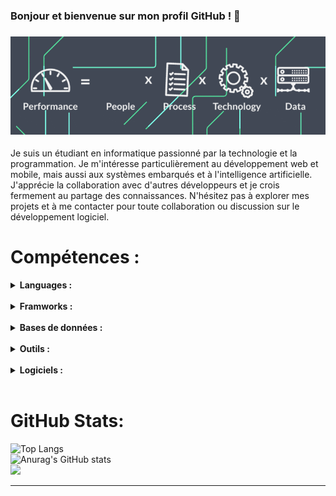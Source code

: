 ### Bonjour et bienvenue sur mon profil GitHub ! 👋
### ![Ismael](https://github.com/IsmaelSacko-py/IsmaelSacko-py/blob/main/banner.gif) 
Je suis un étudiant en informatique passionné par la technologie et la programmation. Je m'intéresse particulièrement au développement web et mobile, mais aussi aux systèmes embarqués et à l'intelligence artificielle. J'apprécie la collaboration avec d'autres développeurs et je crois fermement au partage des connaissances. N'hésitez pas à explorer mes projets et à me contacter pour toute collaboration ou discussion sur le développement logiciel.
# Compétences :
<details>
 <summary><strong>Languages :</strong></summary>
<a href="https://www.python.org" target="_blank"> <img align="left" alt="Python" width="26px" src="https://github.com/IsmaelSacko-py/IsmaelSacko-py/blob/main/C%23%20(CSharp).svg"/> </a>
<a href="https://www.w3.org/html/" target="_blank"><img align="left" alt="HTML5" width="26px" src="https://github.com/IsmaelSacko-py/IsmaelSacko-py/blob/main/C%2B%2B%20(CPlusPlus).svg" /></a>
<a href="https://www.w3schools.com/css/" target="_blank"><img align="left" alt="CSS3" width="26px" src="https://github.com/IsmaelSacko-py/IsmaelSacko-py/blob/main/C.svg" /></a>
<a href="https://www.cprogramming.com/" target="_blank"> <img align="left" alt="C" width="26px" src="https://github.com/IsmaelSacko-py/IsmaelSacko-py/blob/main/Java.svg"/> </a>
<a href="https://www.w3schools.com/cpp/" target="_blank"> <img align="left" alt="C++" width="26px" src="https://github.com/IsmaelSacko-py/IsmaelSacko-py/blob/main/Python.svg"/> </a>
<a href="https://git-scm.com/" target="_blank"> <img align="left" alt="git" width="26px" src="https://github.com/IsmaelSacko-py/IsmaelSacko-py/blob/main/PHP.svg"/> </a>
<a href="https://git-scm.com/" target="_blank"> <img align="left" alt="GitHub" width="26px" src="https://github.com/IsmaelSacko-py/IsmaelSacko-py/blob/main/JavaScript.svg" /> </a>
</details>
<br />


<details>
 <summary><strong>Framworks :</strong></summary>
  <a href="https://www.python.org" target="_blank"> <img align="left" alt="Python" width="26px" src="https://github.com/IsmaelSacko-py/IsmaelSacko-py/blob/main/Flask.svg"/> </a>
  <a href="https://www.w3.org/html/" target="_blank"><img align="left" alt="HTML5" width="26px" src="https://github.com/IsmaelSacko-py/IsmaelSacko-py/blob/main/Flutter.svg" /></a>
  <a href="https://www.w3schools.com/css/" target="_blank"><img align="left" alt="CSS3" width="26px" src="https://github.com/IsmaelSacko-py/IsmaelSacko-py/blob/main/Laravel.svg" /></a>
  <a href="https://www.cprogramming.com/" target="_blank"> <img align="left" alt="C" width="26px" src="https://github.com/IsmaelSacko-py/IsmaelSacko-py/blob/main/Selenium.svg"/> </a>
</details>
<br />


<details>
 <summary><strong>Bases de données  :</strong></summary>
  
  <a href="https://www.python.org" target="_blank"> <img align="left" alt="Python" width="26px" src="https://github.com/IsmaelSacko-py/IsmaelSacko-py/blob/main/mysql.svg"/> </a>
  <a href="https://www.w3.org/html/" target="_blank"><img align="left" alt="HTML5" width="26px" src="https://github.com/IsmaelSacko-py/IsmaelSacko-py/blob/main/PostgresSQL.svg" /></a>
  <a href="https://www.w3schools.com/css/" target="_blank"><img align="left" alt="CSS3" width="26px" src="https://github.com/IsmaelSacko-py/IsmaelSacko-py/blob/main/SQLite.svg" /></a>
  <a href="https://www.cprogramming.com/" target="_blank"> <img align="left" alt="C" width="26px" src="https://github.com/IsmaelSacko-py/IsmaelSacko-py/blob/main/Oracle.svg"/> </a>
</details>
<br />



<details>
 <summary><strong>Outils :</strong></summary>
  <a href="https://www.python.org" target="_blank"> <img align="left" alt="Python" width="26px" src="https://github.com/IsmaelSacko-py/IsmaelSacko-py/blob/main/Jenkins.svg"/> </a>
<a href="https://www.w3.org/html/" target="_blank"><img align="left" alt="HTML5" width="26px" src="https://github.com/IsmaelSacko-py/IsmaelSacko-py/blob/main/Postman.svg" /></a>
<a href="https://www.w3schools.com/css/" target="_blank"><img align="left" alt="CSS3" width="26px" src="https://github.com/IsmaelSacko-py/IsmaelSacko-py/blob/main/SonarQube.svg" /></a>
<a href="https://www.cprogramming.com/" target="_blank"> <img align="left" alt="C" width="26px" src="https://github.com/IsmaelSacko-py/IsmaelSacko-py/blob/main/Docker.svg"/> </a>
<a href="https://www.w3schools.com/cpp/" target="_blank"> <img align="left" alt="C++" width="26px" src="https://github.com/IsmaelSacko-py/IsmaelSacko-py/blob/main/Git.svg"/> </a>
<a href="https://git-scm.com/" target="_blank"> <img align="left" alt="git" width="26px" src="https://github.com/IsmaelSacko-py/IsmaelSacko-py/blob/main/GitHub.svg"/> </a>
</details>
<br />


<details>
 <summary><strong>Logiciels :</strong></summary>
  <a href="https://www.adobe.com/products/xd.html" target="_blank"> <img align="left" alt="Visual Studio Code" width="26px" src="https://github.com/IsmaelSacko-py/IsmaelSacko-py/blob/main/Visual%20Studio%20Code%20(VS%20Code).svg" /> </a>
  <a href="https://www.adobe.com/products/xd.html" target="_blank"> <img align="left" alt="XD" width="26px" src="https://github.com/IsmaelSacko-py/IsmaelSacko-py/blob/main/Visual%20Studio.svg"/> </a> 
  <a href="https://www.adobe.com/in/products/illustrator.html" target="_blank"> <img align="left" alt="Illustrator" width="26px" src="https://github.com/IsmaelSacko-py/IsmaelSacko-py/blob/main/PyCharm.svg"/> </a> 
  <a href="https://www.photoshop.com/en" target="_blank"> <img align="left" alt="Photoshop" width="26px" src="https://github.com/IsmaelSacko-py/IsmaelSacko-py/blob/main/IntelliJ%20IDEA.svg"/> </a>
  <a href="https://www.blender.org" target="_blank"> <img align="left" alt="Photoshop" width="26px" src="https://github.com/IsmaelSacko-py/IsmaelSacko-py/blob/main/adobe-photoshop-2.svg"/> </a>
</details>
<br />



# GitHub Stats:
![Top Langs](https://github-readme-stats.vercel.app/api/top-langs/?username=IsmaelSacko-py&locale=fr&layout=compact)<br/>
![Anurag's GitHub stats](https://github-readme-stats.vercel.app/api?username=IsmaelSacko-py&show_icons=true&locale=fr&theme=default)<br/>
![](https://github-readme-streak-stats.herokuapp.com/?user=IsmaelSacko-py&theme=vue&hide_border=true)

---

<!-- Proudly created with GPRM ( https://gprm.itsvg.in ) -->
